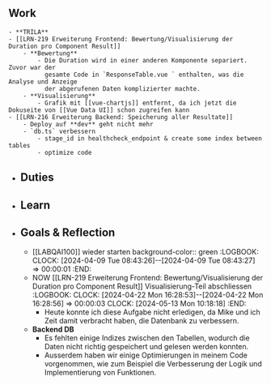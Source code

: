 ## Work
	- **TRILA**
	- [[LRN-219 Erweiterung Frontend: Bewertung/Visualisierung der Duration pro Component Result]]
		- **Bewertung**
			- Die Duration wird in einer anderen Komponente separiert. Zuvor war der 
			  gesamte Code in `ResponseTable.vue ` enthalten, was die Analyse und Anzeige
			  der abgerufenen Daten komplizierter machte.
		- **Visualisierung**
			- Grafik mit [[vue-chartjs]] entfernt, da ich jetzt die Dokuseite von [[Vue Data UI]] schon zugreifen kann
	- [[LRN-216 Erweiterung Backend: Speicherung aller Resultate]]
		- Deploy auf **dev** geht nicht mehr
		- `db.ts` verbessern
			- stage_id in healthcheck_endpoint & create some index between tables
			- optimize code
- ## Duties
- ## Learn
- ## Goals & Reflection
	- [[LABQAI100]] wieder starten
	  background-color:: green
	  :LOGBOOK:
	  CLOCK: [2024-04-09 Tue 08:43:26]--[2024-04-09 Tue 08:43:27] =>  00:00:01
	  :END:
	- NOW [[LRN-219 Erweiterung Frontend: Bewertung/Visualisierung der Duration pro Component Result]] Visualisierung-Teil abschliessen
	  :LOGBOOK:
	  CLOCK: [2024-04-22 Mon 16:28:53]--[2024-04-22 Mon 16:28:56] =>  00:00:03
	  CLOCK: [2024-05-13 Mon 10:18:18]
	  :END:
		- Heute konnte ich diese Aufgabe nicht erledigen, da Mike und ich Zeit damit verbracht haben, die Datenbank zu verbessern.
	- **Backend DB**
		- Es fehlten einige Indizes zwischen den Tabellen, wodurch die Daten nicht richtig gespeichert und gelesen werden konnten.
		- Ausserdem haben wir einige Optimierungen in meinem Code vorgenommen, wie zum Beispiel die Verbesserung der Logik und Implementierung von Funktionen.